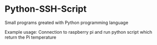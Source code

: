 # Python-SSH-Script
Small programs greated with Python programming language

Example usage: Connection to raspberry pi and run python script which return the Pi temperature

